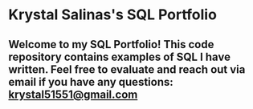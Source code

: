 # Krystal Salinas's SQL Portfolio 

## Welcome to my SQL Portfolio! This code repository contains examples of SQL I have written. Feel free to evaluate and reach out via email if you have any questions: krystal51551@gmail.com
